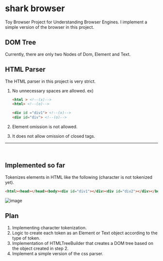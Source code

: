# shark browser
Toy Browser Project for Understanding Browser Engines. 
I implement a simple version of the browser in this project.

## DOM Tree
Currently, there are only two Nodes of Dom, Element and Text.

## HTML Parser
The HTML parser in this project is very strict.
1. No unnecessary spaces are allowed.
    ex)
    ```html
    <html > <!--(x)-->
    <html> <!--(o)-->
    ```
    ```html
    <div id ="div1"> <!--(x)-->
    <div id="div"> <!--(o)-->
    ```

2. Element omission is not allowed.
3. It does not allow omission of closed tags.
---
<br>  

## Implemented so far
Tokenizes elements in HTML like the following (character is not tokenized yet).
```html
<html><head></head><body><div id="div1"></div><div id="div2"></div></body></html>
``` 
![image](https://user-images.githubusercontent.com/76467273/161520929-c8e57b5c-fbf1-4391-b9fc-eada735ce4e1.png)

## Plan
1. Implementing character tokenization.
2. Logic to create each token as an Element or Text object according to the type of token.
3. Implementation of HTMLTreeBuilder that creates a DOM tree based on the object created in step 2.
4. Implement a simple version of the css parser.
